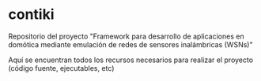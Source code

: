 # contiki
Repositorio del proyecto "Framework para desarrollo de aplicaciones en domótica mediante emulación
de redes de sensores inalámbricas (WSNs)"

Aquí se encuentran todos los recursos necesarios para realizar el proyecto (código fuente, ejecutables, etc)
